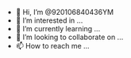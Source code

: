 - 👋 Hi, I’m @920106840436YM
- 👀 I’m interested in ...
- 🌱 I’m currently learning ...
- 💞️ I’m looking to collaborate on ...
- 📫 How to reach me ...

<!---
920106840436YM/920106840436YM is a ✨ special ✨ repository because its `README.md` (this file) appears on your GitHub profile.
You can click the Preview link to take a look at your changes.
--->
